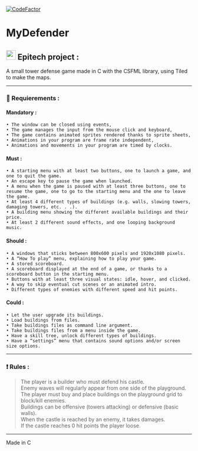 [![CodeFactor](https://www.codefactor.io/repository/github/arthurboucard/mydefender/badge)](https://www.codefactor.io/repository/github/arthurboucard/mydefender)

# MyDefender

## <img width="26px" src="https://newsroom.ionis-group.com/wp-content/uploads/2018/12/epitech-logo-signature-quadri.png"/> Epitech project :

A small tower defense game made in C with the CSFML library, using Tiled to make the maps.

---

### :closed_lock_with_key: Requierements :

#### Mandatory :
    • The window can be closed using events,
    • The game manages the input from the mouse click and keyboard,
    • The game contains animated sprites rendered thanks to sprite sheets,
    • Animations in your program are frame rate independent,
    • Animations and movements in your program are timed by clocks.
    
#### Must :
    • A starting menu with at least two buttons, one to launch a game, and one to quit the game.
    • An escape key to pause the game when launched.
    • A menu when the game is paused with at least three buttons, one to resume the game, one to go to the starting menu and the one to leave the game.
    • At least 4 different types of buildings (e.g. walls, slowing towers, damaging towers, etc. . .).
    • A building menu showing the different available buildings and their price.
    • At least 2 different sound effects, and one looping background music.
    
#### Should :
    • A windows that sticks between 800x600 pixels and 1920x1080 pixels.
    • A “How To play” menu, explaining how to play your game.
    • A stored scoreboard.
    • A scoreboard displayed at the end of a game, or thanks to a scoreboard button in the starting menu.
    • Buttons with at least three visual states: idle, hover, and clicked.
    • A way to skip eventual cut scenes or an animated intro.
    • Different types of enemies with different speed and hit points.
    
#### Could :
    • Let the user upgrade its buildings.
    • Load buildings from files.
    • Take buildings files as command line argument.
    • Take buildings files from a menu inside the game.
    • Have a skill tree, unlock different types of buildings.
    • Have a “settings” menu that contains sound options and/or screen size options.

---

### :exclamation: Rules :

> The player is a builder who must defend his castle. <br>
> Enemy waves will regularly appear from one side of the playground. <br>
> The player must buy and place buildings on the playground grid to block/kill enemies. <br>
> Buildings can be offensive (towers attacking) or defensive (basic walls). <br>
> When the castle is reached by an enemy, it takes damages. <br>
> If the castle reaches 0 hit points the player loose.

---

Made in C

